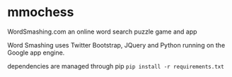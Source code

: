 mmochess
============

WordSmashing.com an online word search puzzle game and app

Word Smashing uses Twitter Bootstrap, JQuery and Python running on the Google app engine.

dependencies are managed through pip     ```pip install -r requirements.txt```


